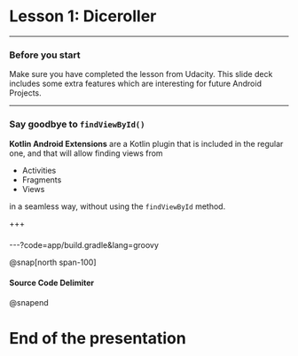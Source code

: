 # Lesson 1: Diceroller

---
### Before you start

Make sure you have completed the lesson from Udacity. This slide deck includes some extra features
which are interesting for future Android Projects. 

---
### Say goodbye to `findViewById()`

**Kotlin Android Extensions** are a Kotlin plugin that is included in the regular one,
and that will allow finding views from
 
 - Activities
 - Fragments
 - Views 
 
 in a seamless way, without using the `findViewById` method.

+++

### 

---?code=app/build.gradle&lang=groovy

@snap[north span-100]
#### Source Code Delimiter
@snapend



# End of the presentation